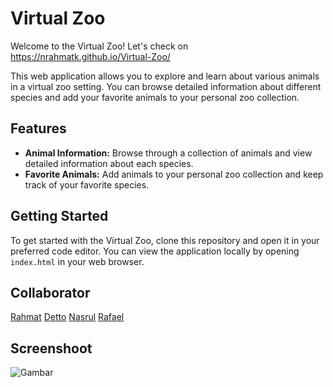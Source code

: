 # Virtual Zoo

Welcome to the Virtual Zoo!
Let's check on https://nrahmatk.github.io/Virtual-Zoo/

This web application allows you to explore and learn about various animals in a virtual zoo setting. You can browse detailed information about different species and add your favorite animals to your personal zoo collection.

## Features

- **Animal Information:** Browse through a collection of animals and view detailed information about each species.
- **Favorite Animals:** Add animals to your personal zoo collection and keep track of your favorite species.

## Getting Started

To get started with the Virtual Zoo, clone this repository and open it in your preferred code editor. You can view the application locally by opening `index.html` in your web browser.

## Collaborator
[Rahmat](https://github.com/nrahmatk/)
[Detto](https://github.com/adettor212)
[Nasrul](https://github.com/Nasrullah2688)
[Rafael](https://github.com/RizyaRafael)


## Screenshoot
![Gambar](https://raw.githubusercontent.com/nrahmatk/buatgroupfase0/main/jpg/Screenshot%20from%202024-08-03%2017-19-52.png)
